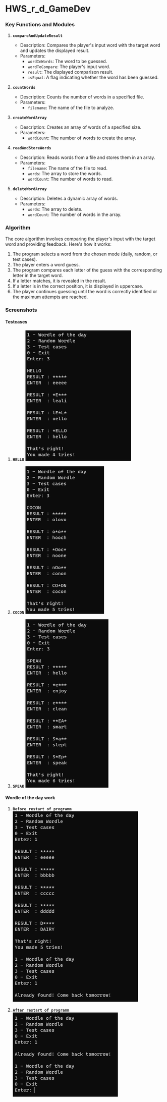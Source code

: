 # HWS_r_d_GameDev
### Key Functions and Modules

1. **`compareAndUpdateResult`**
   - Description: Compares the player's input word with the target word and updates the displayed result.
   - Parameters:
     - `wordInWords`: The word to be guessed.
     - `wordToCompare`: The player's input word.
     - `result`: The displayed comparison result.
     - `isEqual`: A flag indicating whether the word has been guessed.

2. **`countWords`**
   - Description: Counts the number of words in a specified file.
   - Parameters:
     - `filename`: The name of the file to analyze.

3. **`createWordArray`**
   - Description: Creates an array of words of a specified size.
   - Parameters:
     - `wordCount`: The number of words to create the array.

4. **`readAndStoreWords`**
   - Description: Reads words from a file and stores them in an array.
   - Parameters:
     - `filename`: The name of the file to read.
     - `words`: The array to store the words.
     - `wordCount`: The number of words to read.

5. **`deleteWordArray`**
   - Description: Deletes a dynamic array of words.
   - Parameters:
     - `words`: The array to delete.
     - `wordCount`: The number of words in the array.

### Algorithm

The core algorithm involves comparing the player's input with the target word and providing feedback. Here's how it works:

1. The program selects a word from the chosen mode (daily, random, or test cases).
2. The player enters a word guess.
3. The program compares each letter of the guess with the corresponding letter in the target word.
4. If a letter matches, it is revealed in the result.
5. If a letter is in the correct position, it is displayed in uppercase.
6. The player continues guessing until the word is correctly identified or the maximum attempts are reached.

### Screenshots

#### Testcases
1. **`HELLO`**
   ![Test case HELLO](Workshop_2/Workshop_2/screenshots/hello.png)

2. **`COCON`**
   ![Test case COCON](Workshop_2/Workshop_2/screenshots/cocon.png)

3. **`SPEAK`**
   ![Test case SPEAK](Workshop_2/Workshop_2/screenshots/speak.png)

#### Wordle of the day work
1. **`Before restart of programm`**
   ![Test case HELLO](Workshop_2/Workshop_2/screenshots/before.png)

2. **`After restart of programm`**
   ![Test case COCON](Workshop_2/Workshop_2/screenshots/after.png)
